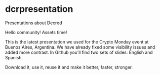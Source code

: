 # dcrpresentation
Presentations about Decred

Hello community! Assets time!

This is the latest presentation we used for the Crypto Monday event at Buenos Aires, Argentina. We have already fixed some visibility issues and added more contrast. In Github you'll find two sets of slides: English and Spanish.

Download it, use it, reuse it and make it better, faster, stronger.
